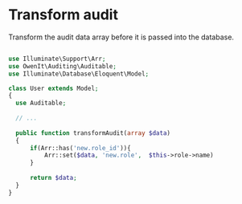 # Transform audit


Transform the audit data array before it is passed into the database.


```php

use Illuminate\Support\Arr;
use OwenIt\Auditing\Auditable;
use Illuminate\Database\Eloquent\Model;

class User extends Model;
{
  use Auditable;
  
  // ...
  
  public function transformAudit(array $data)
  {
      if(Arr::has('new.role_id')){
          Arr::set($data, 'new.role',  $this->role->name)
      }
    
      return $data;
  }
}

```
